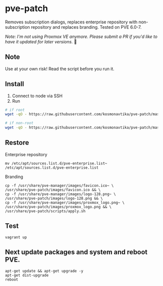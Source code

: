 # pve-patch

Removes subscription dialogs, replaces enterprise repository with non-subscription repository and replaces branding. Tested on PVE 6.0-7.

*Note: I'm not using Proxmox VE anymore. Please submit a PR if you'd like to have it updated for later versions.* 🤗

## Note

Use at your own risk! Read the script before you run it. 

## Install

1. Connect to node via SSH
2. Run

```bash
# if root
wget -qO - https://raw.githubusercontent.com/kosmonavtika/pve-patch/master/patch.sh | bash

# if non-root
wget -qO - https://raw.githubusercontent.com/kosmonavtika/pve-patch/master/patch.sh | sudo bash
```

## Restore

Enterprise repository

```
mv /etc/apt/sources.list.d/pve-enterprise.list~ /etc/apt/sources.list.d/pve-enterprise.list
```

Branding

```
cp -f /usr/share/pve-manager/images/favicon.ico~ \
/usr/share/pve-patch/images/favicon.ico && \
cp -f /usr/share/pve-manager/images/logo-128.png~ \
/usr/share/pve-patch/images/logo-128.png && \
cp -f /usr/share/pve-manager/images/proxmox_logo.png~ \
/usr/share/pve-patch/images/proxmox_logo.png && \
/usr/share/pve-patch/scripts/apply.sh
```

## Test

```
vagrant up
```

## Next update packages and system and reboot PVE.
```
apt-get update && apt-get upgrade -y
apt-get dist-upgrade
reboot
```
